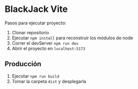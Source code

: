 # BlackJack Vite

Pasos para ejecutar proyecto:

1. Clonar repositorio
2. Ejecutar ```npm install``` para reconstruir los módulos de node
3. Correr el devServer ```npm run dev```
4. Abrir el proyecto en ```localhost:5173```

## Producción

1. Ejecutar ```npm run build```
2. Tomar la carpeta ```dist``` y desplegarla